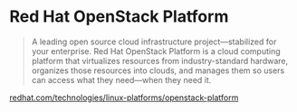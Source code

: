 # Red Hat OpenStack Platform

> A leading open source cloud infrastructure project—stabilized for your enterprise.
> Red Hat OpenStack Platform is a cloud computing platform that virtualizes resources from industry-standard hardware, organizes those resources into clouds, and manages them so users can access what they need—when they need it.

[redhat.com/technologies/linux-platforms/openstack-platform](https://www.redhat.com/en/technologies/linux-platforms/openstack-platform)
